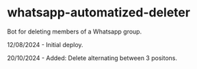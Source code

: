 # whatsapp-automatized-deleter
Bot for deleting members of a Whatsapp group.

12/08/2024 - Initial deploy.

20/10/2024 - Added: Delete alternating between 3 positons.